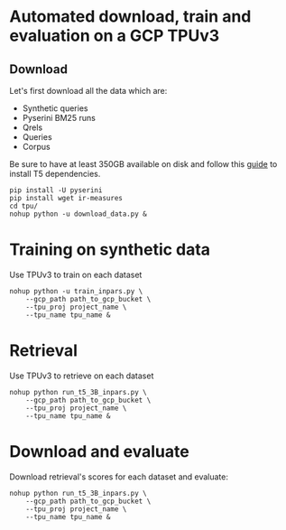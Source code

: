 # Automated download, train and evaluation on a GCP TPUv3

## Download

Let's first download all the data which are:

* Synthetic queries
* Pyserini BM25 runs
* Qrels
* Queries
* Corpus
  
Be sure to have at least 350GB available on disk and follow this [guide](https://github.com/castorini/pygaggle/blob/master/docs/experiments-monot5-tpu.md#setup-environment-on-vm) to install T5 dependencies.

```
pip install -U pyserini
pip install wget ir-measures
cd tpu/
nohup python -u download_data.py &
```

# Training on synthetic data
Use TPUv3 to train on each dataset
```
nohup python -u train_inpars.py \
    --gcp_path path_to_gcp_bucket \
    --tpu_proj project_name \
    --tpu_name tpu_name &
```

# Retrieval
Use TPUv3 to retrieve on each dataset
```
nohup python run_t5_3B_inpars.py \
    --gcp_path path_to_gcp_bucket \
    --tpu_proj project_name \
    --tpu_name tpu_name &
```

# Download and evaluate

Download retrieval's scores for each dataset and evaluate:

```
nohup python run_t5_3B_inpars.py \
    --gcp_path path_to_gcp_bucket \
    --tpu_proj project_name \
    --tpu_name tpu_name &
```
